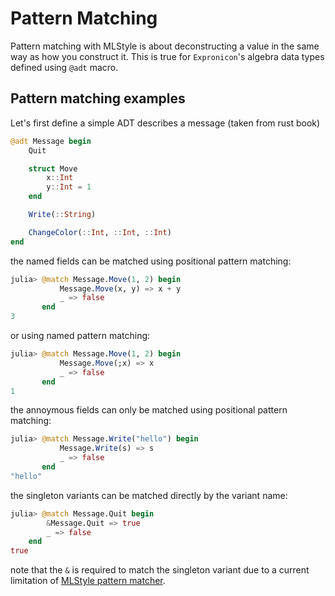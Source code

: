 # Pattern Matching

Pattern matching with MLStyle is about deconstructing a value in the same
way as how you construct it. This is true for `Expronicon`'s algebra
data types defined using `@adt` macro.

## Pattern matching examples

Let's first define a simple ADT describes a message (taken from rust book)

```julia
@adt Message begin
    Quit

    struct Move
        x::Int
        y::Int = 1
    end

    Write(::String)

    ChangeColor(::Int, ::Int, ::Int)
end
```

the named fields can be matched using positional pattern matching:

```julia
julia> @match Message.Move(1, 2) begin
           Message.Move(x, y) => x + y
           _ => false
       end
3
```

or using named pattern matching:

```julia
julia> @match Message.Move(1, 2) begin
           Message.Move(;x) => x
           _ => false
       end
1
```

the annoymous fields can only be matched using positional pattern matching:

```julia
julia> @match Message.Write("hello") begin
           Message.Write(s) => s
           _ => false
       end
"hello"
```

the singleton variants can be matched directly by the variant name:

```julia
julia> @match Message.Quit begin
        &Message.Quit => true
        _ => false
    end
true
```

note that the `&` is required to match the singleton variant due to
a current limitation of [MLStyle pattern matcher](https://github.com/thautwarm/MLStyle.jl/issues/156).

